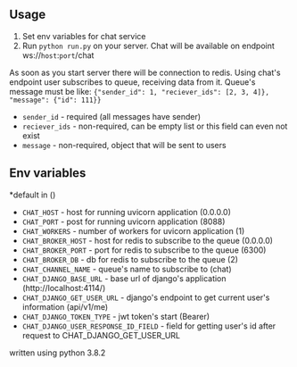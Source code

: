 ## Usage

1. Set env variables for chat service
2. Run `python run.py` on your server. Chat will be available on endpoint ws://`host`:`port`/chat

As soon as you start server there will be connection to redis.
Using chat's endpoint user subscribes to queue, receiving data from it.
Queue's message must be like:
`{"sender_id": 1, "reciever_ids": [2, 3, 4]}, "message": {"id": 111}}`
- `sender_id` - required (all messages have sender)
- `reciever_ids` - non-required, can be empty list or this field can even not exist
- `message` - non-required, object that will be sent to users


## Env variables
*default in ()
- `CHAT_HOST` - host for running uvicorn application (0.0.0.0)
- `CHAT_PORT` - post for running uvicorn application (8088)
- `CHAT_WORKERS` - number of workers for uvicorn application (1)
- `CHAT_BROKER_HOST` - host for redis to subscribe to the queue (0.0.0.0)
- `CHAT_BROKER_PORT` - port for redis to subscribe to the queue (6300)
- `CHAT_BROKER_DB` - db for redis to subscribe to the queue (2)
- `CHAT_CHANNEL_NAME` - queue's name to subscribe to (chat)
- `CHAT_DJANGO_BASE_URL` - base url of django's application (http://localhost:4114/)
- `CHAT_DJANGO_GET_USER_URL` - django's endpoint to get current user's information (api/v1/me)
- `CHAT_DJANGO_TOKEN_TYPE` - jwt token's start (Bearer) 
- `CHAT_DJANGO_USER_RESPONSE_ID_FIELD` - field for getting user's id after request to CHAT_DJANGO_GET_USER_URL

written using python 3.8.2
